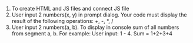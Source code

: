 1. To create HTML and JS files and connect JS file
2. User input 2 numbers(x, y) in prompt dialog. Your code must display the result of the following operations: +, -, *, /
3. User input 2 numbers(a, b). To display in console sum of all numbers from segment a, b. For example: User input: 1 - 4. Sum = 1+2+3+4
